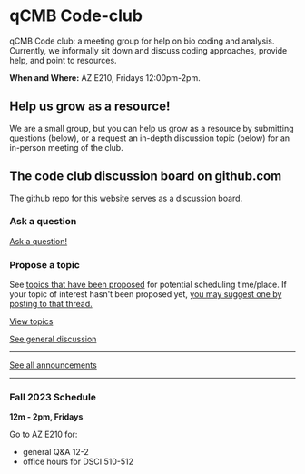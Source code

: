 # qCMB Code-club
qCMB Code club: a meeting group for help on bio coding and analysis. Currently, we informally sit down and discuss coding approaches, provide help, and point to resources.

**When and Where:** AZ E210, Fridays 12:00pm-2pm.

## Help us grow as a resource!
 
We are a small group, but you can help us grow as a resource by submitting questions (below), or a request an in-depth discussion topic (below) for an in-person meeting of the club. 

## The code club discussion board on github.com

The github repo for this website serves as a discussion board.

### Ask a question

[Ask a question!](https://github.com/Colorado-State-University-CMB/Code-club/discussions/categories/q-a)

### Propose a topic

See [topics that have been proposed](https://github.com/Colorado-State-University-CMB/Code-club/discussions/categories/topics) for potential scheduling time/place. If your topic of interest hasn't been proposed yet, [you may suggest one by posting to that thread.](https://github.com/Colorado-State-University-CMB/Code-club/discussions/new?category=topics)

[View topics](https://github.com/Colorado-State-University-CMB/Code-club/discussions/categories/topics)

[See general discussion](https://github.com/Colorado-State-University-CMB/Code-club/discussions) 

---

[See all announcements](https://github.com/Colorado-State-University-CMB/Code-club/discussions/categories/announcements?discussions_q=is%3Aopen+category%3AAnnouncements+sort%3Adate_created) 

---

### Fall 2023 Schedule


**12m - 2pm, Fridays**

Go to AZ E210 for:
 * general Q&A 12-2
 * office hours for DSCI 510-512



